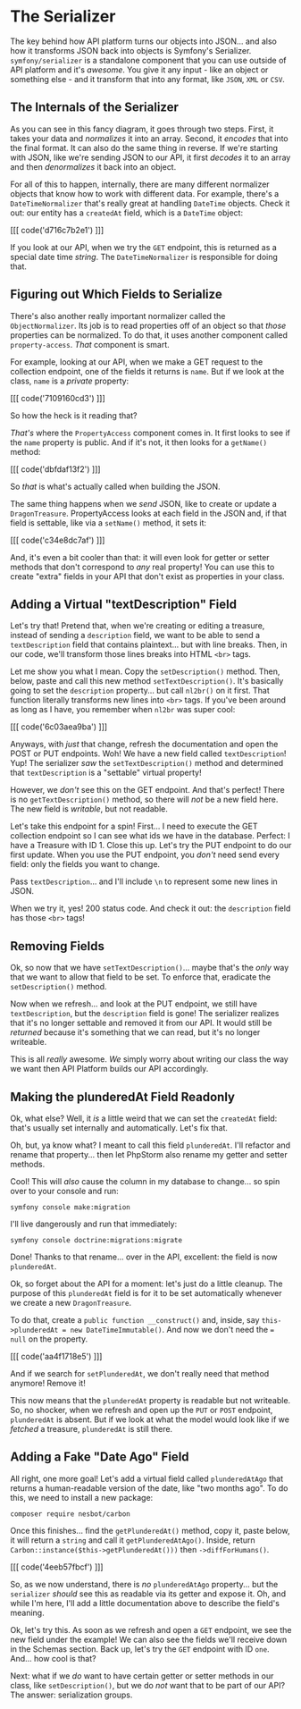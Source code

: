 # The Serializer

The key behind how API platform turns our objects into JSON... and also how it
transforms JSON back into objects is Symfony's Serializer. `symfony/serializer`
is a standalone component that you can use outside of API platform and it's
*awesome*. You give it any input - like an object or something else - and it
transform that into any format, like `JSON`, `XML` or `CSV`.

## The Internals of the Serializer

As you can see in this fancy diagram, it goes through two steps. First, it takes
your data and *normalizes* it into an array. Second, it *encodes* that into the
final format. It can also do the same thing in reverse. If we're starting with
JSON, like we're sending JSON to our API, it first *decodes* it to an array and then
*denormalizes* it back into an object.

For all of this to happen, internally, there are many different normalizer
objects that know how to work with different data. For example, there's a
`DateTimeNormalizer` that's really great at handling `DateTime` objects. Check it
out: our entity has a `createdAt` field, which is a `DateTime` object:

[[[ code('d716c7b2e1') ]]]

If you look at our API, when we try the `GET` endpoint, this is returned as a 
special date time *string*. The `DateTimeNormalizer` is responsible for doing that.

## Figuring out Which Fields to Serialize

There's also another really important normalizer called the `ObjectNormalizer`. Its
job is to read properties off of an object so that *those* properties can be
normalized. To do that, it uses another component called `property-access`.
*That* component is smart.

For example, looking at our API, when we make a GET request to the collection
endpoint, one of the fields it returns is `name`. But if we look at the class,
`name` is a *private* property:

[[[ code('7109160cd3') ]]]

So how the heck is it reading that?

*That's* where the `PropertyAccess` component comes in. It first looks to see if the
`name` property is public. And if it's not, it then looks for a `getName()` method:

[[[ code('dbfdaf13f2') ]]]

So *that* is what's actually called when building the JSON.

The same thing happens when we *send* JSON, like to create or update a `DragonTreasure`.
PropertyAccess looks at each field in the JSON and, if that field is settable, like
via a `setName()` method, it sets it:

[[[ code('c34e8dc7af') ]]]

And, it's even a bit cooler than that: it will even look for getter or setter methods 
that don't correspond to *any* real property! You can use this to create "extra" 
fields in your API that don't exist as properties in your class.

## Adding a Virtual "textDescription" Field

Let's try that! Pretend that, when we're creating or editing a treasure, instead
of sending a `description` field, we want to be able to send a `textDescription`
field that contains plaintext... but with line breaks. Then, in our code, we'll
transform those lines breaks into HTML `<br>` tags.

Let me show you what I mean. Copy the `setDescription()` method. Then, below,
paste and call this new method `setTextDescription()`. It's basically going to set
the `description` property... but call `nl2br()` on it first. That function
literally transforms new lines into `<br>` tags. If you've been around as long as
I have, you remember when `nl2br` was super cool:

[[[ code('6c03aea9ba') ]]]

Anyways, with *just* that change, refresh the documentation and open the POST or PUT
endpoints. Woh! We have a new field called `textDescription`! Yup! The serializer
*saw* the `setTextDescription()` method and determined that `textDescription` is
a "settable" virtual property!

However, we *don't* see this on the GET endpoint. And that's perfect! There is
no `getTextDescription()` method, so there will *not* be a new field here. The
new field is *writable*, but not readable.

Let's take this endpoint for a spin! First... I need to execute the GET
collection endpoint so I can see what ids we have in the database. Perfect: I
have a Treasure with ID 1. Close this up. Let's try the PUT endpoint to do our
first update. When you use the PUT endpoint, you *don't* need send every field:
only the fields you want to change.

Pass `textDescription`... and I'll include `\n` to represent some new lines in
JSON.

When we try it, yes! 200 status code. And check it out: the `description` field
has those `<br>` tags!

## Removing Fields

Ok, so now that we have `setTextDescription()`... maybe that's the *only* way that
we want to allow that field to be set. To enforce that, eradicate the `setDescription()`
method.

Now when we refresh... and look at the PUT endpoint, we still have `textDescription`,
but the `description` field is gone! The serializer realizes that it's no longer
settable and removed it from our API. It would still be *returned* because it's
something that we can read, but it's no longer writeable.

This is all *really* awesome. *We* simply worry about writing our class the way we
want then API Platform builds our API accordingly.

## Making the plunderedAt Field Readonly

Ok, what else? Well, it *is* a little weird that we can set the `createdAt` field:
that's usually set internally and automatically. Let's fix that.

Oh, but, ya know what? I meant to call this field `plunderedAt`. I'll refactor
and rename that property... then let PhpStorm also rename my getter and setter
methods.

Cool! This will *also* cause the column in my database to change... so spin
over to your console and run:

```terminal
symfony console make:migration
```

I'll live dangerously and run that immediately:

```terminal
symfony console doctrine:migrations:migrate
```

Done! Thanks to that rename... over in the API, excellent: the field is now
`plunderedAt`.

Ok, so forget about the API for a moment: let's just do a little cleanup. The purpose
of this `plunderedAt` field is for it to be set automatically whenever we create
a new `DragonTreasure`.

To do that, create a `public function __construct()` and, inside, say
`this->plunderedAt = new DateTimeImmutable()`. And now we don't need the `= null`
on the property.

[[[ code('aa4f1718e5') ]]]

And if we search for `setPlunderedAt`, we don't really need that method anymore!
Remove it!

This now means that the `plunderedAt` property is readable but not writeable. So,
no shocker, when we refresh and open up the `PUT` or `POST` endpoint, `plunderedAt`
is absent. But if we look at what the model would look like if we *fetched* a
treasure, `plunderedAt` is still there.

## Adding a Fake "Date Ago" Field

All right, one more goal! Let's add a virtual field called `plunderedAtAgo` that
returns a human-readable version of the date, like "two months ago". To do
this, we need to install a new package:

```terminal
composer require nesbot/carbon
```

Once this finishes... find the `getPlunderedAt()` method, copy it, paste below,
it will return a `string` and call it `getPlunderedAtAgo()`. Inside, return
`Carbon::instance($this->getPlunderedAt()))` then `->diffForHumans()`.

[[[ code('4eeb57fbcf') ]]]

So, as we now understand, there is *no* `plunderedAtAgo` property... but the
`serializer` *should* see this as readable via its getter and expose it.
Oh, and while I'm here, I'll add a little documentation above to
describe the field's meaning.

Ok, let's try this. As soon as we refresh and open a `GET` endpoint, we see the
new field under the example! We can also see the fields we'll receive down in the
Schemas section. Back up, let's try the `GET` endpoint with ID `one`. And...
how cool is that?

Next: what if we *do* want to have certain getter or setter methods in our class,
like `setDescription()`, but we do *not* want that to be part of our API? The
answer: serialization groups.
